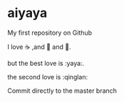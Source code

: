 # aiyaya
My first repository on Github

I love :coffee: ,and :dancer: and :girl:.

but the best love is :yaya:.

the second love is :qinglan:

Commit directly to the master branch
